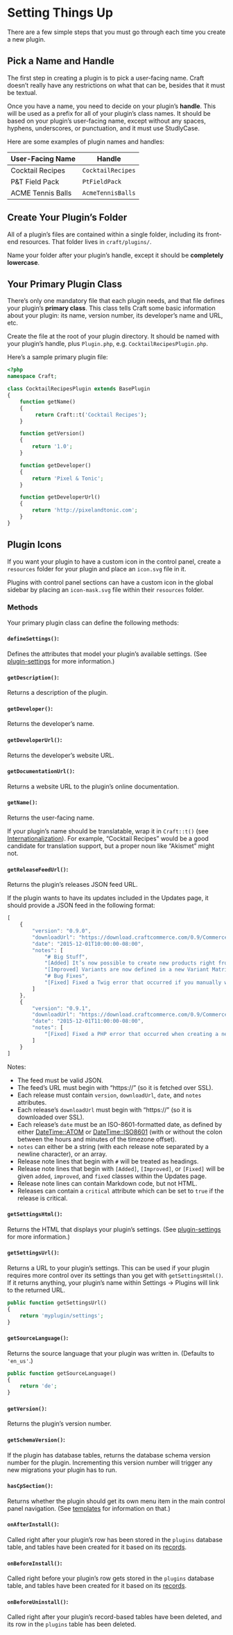 # Setting Things Up

There are a few simple steps that you must go through each time you create a new plugin.

## Pick a Name and Handle

The first step in creating a plugin is to pick a user-facing name. Craft doesn’t really have any restrictions on what that can be, besides that it must be textual.

Once you have a name, you need to decide on your plugin’s **handle**. This will be used as a prefix for all of your plugin’s class names. It should be based on your plugin’s user-facing name, except without any spaces, hyphens, underscores, or punctuation, and it must use StudlyCase.

Here are some examples of plugin names and handles:

| User-Facing Name  | Handle
| ----------------- | -----------------
| Cocktail Recipes  | `CocktailRecipes`
| P&T Field Pack    | `PtFieldPack`
| ACME Tennis Balls | `AcmeTennisBalls`


## Create Your Plugin’s Folder

All of a plugin’s files are contained within a single folder, including its front-end resources. That folder lives in `craft/plugins/`.

Name your folder after your plugin’s handle, except it should be **completely lowercase**.

## Your Primary Plugin Class

There’s only one mandatory file that each plugin needs, and that file defines your plugin’s **primary class**. This class tells Craft some basic information about your plugin: its name, version number, its developer’s name and URL, etc.

Create the file at the root of your plugin directory. It should be named with your plugin’s handle, plus `Plugin.php`, e.g. `CocktailRecipesPlugin.php`.

Here’s a sample primary plugin file:

```php
<?php
namespace Craft;

class CocktailRecipesPlugin extends BasePlugin
{
    function getName()
    {
         return Craft::t('Cocktail Recipes');
    }

    function getVersion()
    {
        return '1.0';
    }

    function getDeveloper()
    {
        return 'Pixel & Tonic';
    }

    function getDeveloperUrl()
    {
        return 'http://pixelandtonic.com';
    }
}
```

## Plugin Icons

If you want your plugin to have a custom icon in the control panel, create a `resources` folder for your plugin and place an `icon.svg` file in it.

Plugins with control panel sections can have a custom icon in the global sidebar by placing an `icon-mask.svg` file within their `resources` folder.

### Methods

Your primary plugin class can define the following methods:

#### `defineSettings()`:

Defines the attributes that model your plugin’s available settings. (See [plugin-settings](plugin-settings.md) for more information.)

#### `getDescription()`:

Returns a description of the plugin.

#### `getDeveloper()`:

Returns the developer’s name.

#### `getDeveloperUrl()`:

Returns the developer’s website URL.

#### `getDocumentationUrl()`:

Returns a website URL to the plugin’s online documentation.

#### `getName()`:

Returns the user-facing name.

If your plugin’s name should be translatable, wrap it in `Craft::t()` (see [Internationalization](internationalization.md)). For example, “Cocktail Recipes” would be a good candidate for translation support, but a proper noun like “Akismet” might not.

#### `getReleaseFeedUrl()`:

Returns the plugin’s releases JSON feed URL.

If the plugin wants to have its updates included in the Updates page, it should provide a JSON feed in the following format:

```javascript
[
    {
        "version": "0.9.0",
        "downloadUrl": "https://download.craftcommerce.com/0.9/Commerce0.9.0.zip",
        "date": "2015-12-01T10:00:00-08:00",
        "notes": [
            "# Big Stuff",
            "[Added] It’s now possible to create new products right from Product Selector Modals (like the ones used by Products fields).",
            "[Improved] Variants are now defined in a new Variant Matrix field, right on the main Edit Product pages.",
            "# Bug Fixes",
            "[Fixed] Fixed a Twig error that occurred if you manually went to /commerce/orders/new. You now receive a 404 error instead."
        ]
    },
    {
        "version": "0.9.1",
        "downloadUrl": "https://download.craftcommerce.com/0.9/Commerce0.9.1.zip",
        "date": "2015-12-01T11:00:00-08:00",
        "notes": [
            "[Fixed] Fixed a PHP error that occurred when creating a new produt when the current user’s username was ‘null’."
        ]
    }
]
```

 Notes:

- The feed must be valid JSON.
- The feed’s URL must begin with “https://” (so it is fetched over SSL).
- Each release must contain `version`, `downloadUrl`, `date`, and `notes` attributes.
- Each release’s `downloadUrl` must begin with “https://” (so it is downloaded over SSL).
- Each release’s `date` must be an ISO-8601-formatted date, as defined by either [DateTime::ATOM](http://php.net/manual/en/class.datetime.php#datetime.constants.atom) or [DateTime::ISO8601](http://php.net/manual/en/class.datetime.php#datetime.constants.iso8601)  (with or without the colon between the hours and minutes of the timezone offset).
- `notes` can either be a string (with each release note separated by a newline character), or an array.
- Release note lines that begin with `#` will be treated as headings.
- Release note lines that begin with `[Added]`, `[Improved]`, or `[Fixed]` will be given `added`, `improved`, and `fixed` classes within the Updates page.
- Release note lines can contain Markdown code, but not HTML.
- Releases can contain a `critical` attribute which can be set to `true` if the release is critical.

#### `getSettingsHtml()`:

Returns the HTML that displays your plugin’s settings. (See [plugin-settings](plugin-settings.md) for more information.)

#### `getSettingsUrl()`:

Returns a URL to your plugin’s settings. This can be used if your plugin requires more control over its settings than you get with `getSettingsHtml()`. If it returns anything, your plugin’s name within Settings → Plugins will link to the returned URL.

```php
public function getSettingsUrl()
{
    return 'myplugin/settings';
}
```

#### `getSourceLanguage()`:

Returns the source language that your plugin was written in. (Defaults to `'en_us'`.)

```php
public function getSourceLanguage()
{
    return 'de';
}
```

#### `getVersion()`:

Returns the plugin’s version number.

#### `getSchemaVersion()`:

If the plugin has database tables, returns the database schema version number for the plugin.  Incrementing this version number will trigger any new migrations your plugin has to run.

#### `hasCpSection()`:

Returns whether the plugin should get its own menu item in the main control panel navigation. (See [templates](templates.md) for information on that.)

#### `onAfterInstall()`:

Called right after your plugin’s row has been stored in the `plugins` database table, and tables have been created for it based on its [records](records.md).

#### `onBeforeInstall()`:

Called right before your plugin’s row gets stored in the `plugins` database table, and tables have been created for it based on its [records](records.md).

#### `onBeforeUninstall()`:

Called right after your plugin’s record-based tables have been deleted, and its row in the `plugins` table has been deleted.
